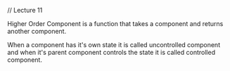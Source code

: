 // Lecture 11

Higher Order Component is a function that takes a component and returns another component.

When a component has it's own state it is called uncontrolled component and when it's parent component controls the state it is called controlled component.
